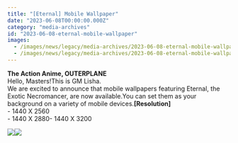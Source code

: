 ```yaml
---
title: "[Eternal] Mobile Wallpaper"
date: "2023-06-08T00:00:00.000Z"
category: "media-archives"
id: "2023-06-08-eternal-mobile-wallpaper"
images:
  - /images/news/legacy/media-archives/2023-06-08-eternal-mobile-wallpaper/d19ac53592254bf5b7d95da363f3553b_002.webp
  - /images/news/legacy/media-archives/2023-06-08-eternal-mobile-wallpaper/aab9a7a98780453fb398d0f9945e3021.webp
---
```


**The Action Anime, OUTERPLANE**  
Hello, Masters!This is GM Lisha.  
We are excited to announce that mobile wallpapers featuring Eternal, the Exotic Necromancer, are now available.You can set them as your background on a variety of mobile devices.**\[Resolution\]**  
\- 1440 X 2560  
\- 1440 X 2880- 1440 X 3200

![](/images/news/legacy/media-archives/2023-06-08-eternal-mobile-wallpaper/d19ac53592254bf5b7d95da363f3553b_002.webp)![](/images/news/legacy/media-archives/2023-06-08-eternal-mobile-wallpaper/aab9a7a98780453fb398d0f9945e3021.webp)
